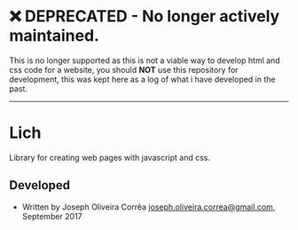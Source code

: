 # :x: **DEPRECATED** - No longer actively maintained.
This is no longer supported as this is not a viable way to develop html and css code for a website, you should **NOT** use this repository for development, this was kept here as a log of what i have developed in the past.

---

# Lich
 Library for creating web pages with javascript and css.

## Developed 
 * Written by Joseph Oliveira Corrêa <joseph.oliveira.correa@gmail.com>, September 2017

